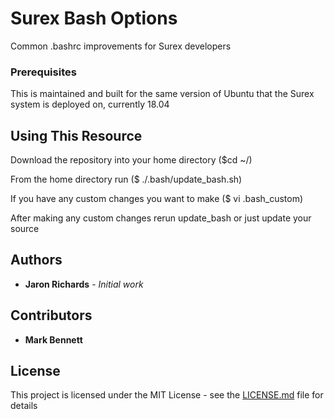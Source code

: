 # Surex Bash Options

Common .bashrc improvements for Surex developers

### Prerequisites

This is maintained and built for the same version of Ubuntu that the Surex system is deployed on, currently 18.04

## Using This Resource

Download the repository into your home directory ($cd ~/)

From the home directory run ($ ./.bash/update_bash.sh)

If you have any custom changes you want to make ($ vi .bash_custom)

After making any custom changes rerun update_bash or just update your source

## Authors

* **Jaron Richards** - *Initial work*

## Contributors

* **Mark Bennett**

## License

This project is licensed under the MIT License - see the [LICENSE.md](LICENSE.md) file for details
